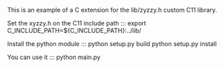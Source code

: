 This is an example of a C extension for the lib/zyzzy.h custom C11 library.


Set the xyzzy.h on the C11 include path
:::
    export C_INCLUDE_PATH=${C_INCLUDE_PATH}:../lib/


Install the python module
:::
    python setup.py build
    python setup.py install


You can use it 
:::
    python main.py
